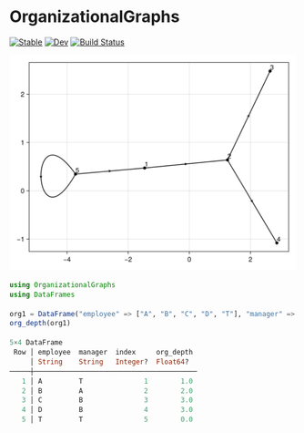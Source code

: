 # OrganizationalGraphs

[![Stable](https://img.shields.io/badge/docs-stable-blue.svg)](https://tp2750.github.io/OrganizationalGraphs.jl/stable/)
[![Dev](https://img.shields.io/badge/docs-dev-blue.svg)](https://tp2750.github.io/OrganizationalGraphs.jl/dev/)
[![Build Status](https://github.com/tp2750/OrganizationalGraphs.jl/actions/workflows/CI.yml/badge.svg?branch=main)](https://github.com/tp2750/OrganizationalGraphs.jl/actions/workflows/CI.yml?query=branch%3Amain)

![Simple Org](docs/img/g1.png)

``` julia
using OrganizationalGraphs
using DataFrames

org1 = DataFrame("employee" => ["A", "B", "C", "D", "T"], "manager" => ["T", "A", "B", "B","T"])
org_depth(org1)

5×4 DataFrame
 Row │ employee  manager  index     org_depth 
     │ String    String   Integer?  Float64?  
─────┼────────────────────────────────────────
   1 │ A         T               1        1.0
   2 │ B         A               2        2.0
   3 │ C         B               3        3.0
   4 │ D         B               4        3.0
   5 │ T         T               5        0.0

```
